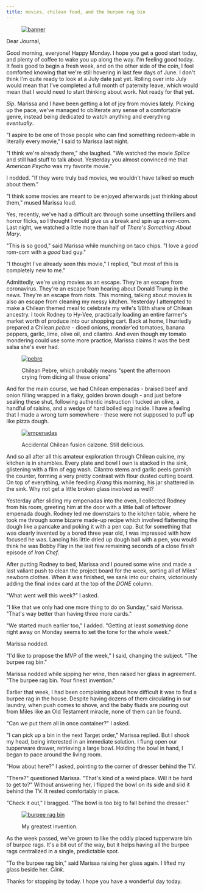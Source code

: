 ```yaml
---
title: movies, chilean food, and the burpee rag bin
---
```


<figure>
  <a href="/images/banners/2020-06-29.jpg">
    <img alt="banner" src="/images/banners/2020-06-29.jpg"/>
  </a>
</figure>

Dear Journal,

Good morning, everyone!  Happy Monday.  I hope you get a good start
today, and plenty of coffee to wake you up along the way.  I'm feeling
good today.  It feels good to begin a fresh week, and on the other
side of the coin, I feel comforted knowing that we're still hovering
in last few days of June.  I don't think I'm quite ready to look at a
July date just yet.  Rolling over into July would mean that I've
completed a full month of paternity leave, which would mean that I
would need to start thinking about work.  Not ready for that yet.

_Sip_.  Marissa and I have been getting a lot of joy from movies
lately.  Picking up the pace, we've managed to obliterate any sense of
a comfortable genre, instead being dedicated to watch anything and
everything _eventually_.

"I aspire to be one of those people who can find something redeem-able
in literally every movie," I said to Marissa last night.

"I think we're already there," she laughed.  "We watched the movie
_Splice_ and still had stuff to talk about.  Yesterday you almost
convinced me that _American Psycho_ was my favorite movie."

I nodded.  "If they were truly bad movies, we wouldn't have talked so
much about them."

"I think some movies are meant to be enjoyed afterwards just thinking
about them," mused Marissa loud.

Yes, recently, we've had a difficult arc through some unsettling
thrillers and horror flicks, so I thought I would give us a break and
spin up a rom-com.  Last night, we watched a little more than half of
_There's Something About Mary_.

"This is so good," said Marissa while munching on taco chips.  "I love
a _good_ rom-com with a _good_ bad guy."

"I thought I've already seen this movie," I replied, "but most of this
is completely new to me."

Admittedly, we're using movies as an escape.  They're an escape from
coronavirus.  They're an escape from hearing about Donald Trump in the
news.  They're an escape from riots.  This morning, talking about
movies is also an escape from cleaning my messy kitchen.  Yesterday I
attempted to make a Chilean themed meal to celebrate my wife's 1/8th
share of Chilean ancestry.  I took Rodney to Hy-Vee, practically
loading an entire farmer's market worth of produce into our shopping
cart.  Back at home, I hurriedly prepared a Chilean _pebre_ - diced
onions, _monder_'ed tomatoes, banana peppers, garlic, lime, olive oil,
and cilantro.  And even though my tomato mondering could use some more
practice, Marissa claims it was the best salsa she's ever had.

<figure>
  <a href="/images/pebre.jpg">
    <img alt="pebre" src="/images/pebre.jpg"/>
  </a>
  <figcaption>
    <p>Chilean Pebre, which probably means "spent the afternoon
crying from dicing all these onions"</p>
  </figcaption>
</figure>

And for the main course, we had Chilean empenadas - braised beef and
onion filling wrapped in a flaky, golden brown dough - and just before
sealing these shut, following authentic instruction I tucked an olive,
a handful of raisins, and a wedge of hard boiled egg inside.  I have a
feeling that I made a wrong turn somewhere - these were not supposed
to puff up like pizza dough.

<figure>
  <a href="/images/empenadas.jpg">
    <img alt="empenadas" src="/images/empenadas.jpg"/>
  </a>
  <figcaption>
    <p>Accidental Chilean fusion calzone.  Still delicious.</p>
  </figcaption>
</figure>

And so all after all this amateur exploration through Chilean cuisine,
my kitchen is in shambles.  Every plate and bowl I own is stacked in
the sink, glistening with a film of egg wash.  Cilantro stems and
garlic peels garnish the counter, forming a very pretty contrast with
flour dusted cutting board.  On top of everything, while feeding
_Krang_ this morning, his jar shattered in the sink.  Why not get a
little broken glass involved as well?

Yesterday after sliding my empenadas into the oven, I collected Rodney
from his room, greeting him at the door with a little ball of leftover
empenada dough.  Rodney led me downstairs to the kitchen table, where
he took me through some bizarre made-up recipe which involved
flattening the dough like a pancake and poking it with a pen cap.  But
for something that was clearly invented by a bored three year old, I
was impressed with how focused he was.  Lancing his little dried up
dough ball with a pen, you would think he was Bobby Flay in the last
few remaining seconds of a close finish episode of _Iron Chef_.

After putting Rodney to bed, Marissa and I poured some wine and made a
last valiant push to clean the project board for the week, sorting all
of Miles' newborn clothes.  When it was finished, we sank into our
chairs, victoriously adding the final index card at the top of the
_DONE_ column.

"What went well this week?" I asked.

"I like that we only had one more thing to do on Sunday," said
Marissa.  "That's way better than having three more cards."

"We started much earlier too," I added.  "Getting at least _something_
done right away on Monday seems to set the tone for the whole week."

Marissa nodded.

"I'd like to propose the MVP of the week," I said, changing the
subject.  "The burpee rag bin."

Marissa nodded while sipping her wine, then raised her glass in
agreement.  "The burpee rag bin.  Your finest invention."

Earlier that week, I had been complaining about how difficult it was
to find a burpee rag in the house.  Despite having dozens of them
circulating in our laundry, when push comes to shove, and the baby
fluids are pouring out from Miles like an Old Testament miracle, none
of them can be found.

"Can we put them all in once container?" I asked.

"I can pick up a bin in the next Target order," Marissa replied.  But
I shook my head, being interested in an immediate solution.  I flung
open our tupperware drawer, retrieving a large bowl.  Holding the bowl
in hand, I began to pace around the living room.

"How about here?" I asked, pointing to the corner of dresser behind
the TV.

"There?" questioned Marissa.  "That's kind of a weird place.  Will it
be hard to get to?"  Without answering her, I flipped the bowl on its
side and slid it behind the TV.  It rested comfortably in place.

"Check it out," I bragged.  "The bowl is too big to fall behind the
dresser."

<figure>
  <a href="/images/burpee-rag-bin.jpg">
    <img alt="burpee rag bin" src="/images/burpee-rag-bin.jpg"/>
  </a>
  <figcaption>
    <p>My greatest invention.</p>
  </figcaption>
</figure>

As the week passed, we've grown to like the oddly placed tupperware
bin of burpee rags.  It's a bit out of the way, but it helps having
all the burpee rags centralized in a single, predictable spot.

"To the burpee rag bin," said Marissa raising her glass again.  I
lifted my glass beside her.  _Clink_.

Thanks for stopping by today.  I hope you have a wonderful day today.
